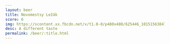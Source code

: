 ```yaml
---
layout: beer
title: Novomestsy Ležák
score: 6
img: https://scontent.xx.fbcdn.net/v/t1.0-0/p480x480/625446_10151563847698745_35732168_n.jpg?oh=d27033d402f5b7d88a27dfb98f801b4b&oe=59160769
desc: A different taste
permalink: /beer/:title.html
---
```

